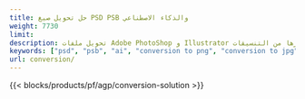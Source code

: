 ```yaml
---
title: حل تحويل صيغ PSD PSB والذكاء الاصطناعي
weight: 7730
limit: 
description: تحويل ملفات Adobe PhotoShop و Illustrator والصور وغيرها من التنسيقات
keywords: ["psd", "psb", "ai", "conversion to png", "conversion to jpg", "conversion to pdf", "convert to gif", "convert to bmp", "convert to tiff"]
url: conversion/
---
```


{{< blocks/products/pf/agp/conversion-solution >}} 
